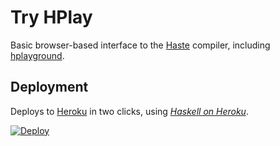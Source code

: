 Try HPlay
=========

Basic browser-based interface to the [Haste](http://haste-lang.org/) compiler, including [hplayground](https://github.com/agocorona/hplayground/).


Deployment
----------

Deploys to [Heroku](http://heroku.com/) in two clicks, using [_Haskell on Heroku_](http://haskellonheroku.com/).

[![Deploy](https://www.herokucdn.com/deploy/button.png)](https://heroku.com/deploy?template=https://github.com/tomberek/tryhplay/)
